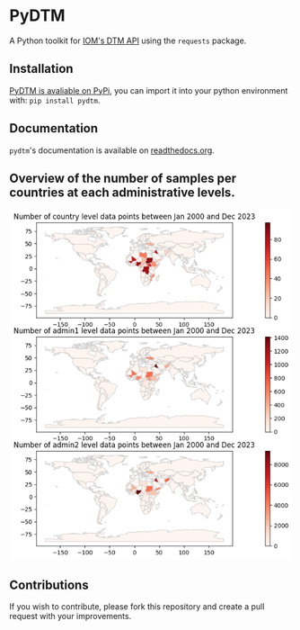 # PyDTM

A Python toolkit for [IOM's DTM API](https://dtm.iom.int/data-and-analysis/dtm-api) using the `requests` package.

## Installation
[PyDTM is avaliable on PyPi](https://pypi.org/project/pydtm/), you can import it into your python environment with:
`pip install pydtm`.

## Documentation
``pydtm``'s documentation is available on [readthedocs.org](https://pydtm.readthedocs.io/en/latest/index.html).


## Overview of the number of samples per countries at each administrative levels.

![](https://github.com/Human-Geomonitor/PyDTM/blob/dev/samples_per_countries.png)


## Contributions
If you wish to contribute, please fork this repository and create a pull request with your improvements.
